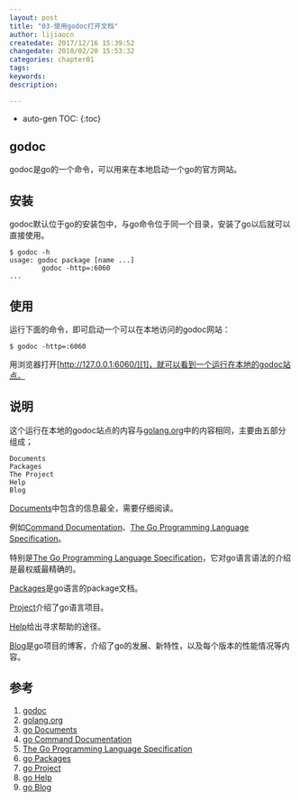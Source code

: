 ```yaml
---
layout: post
title: "03-使用godoc打开文档"
author: lijiaocn
createdate: 2017/12/16 15:39:52
changedate: 2018/02/20 15:53:32
categories: chapter01
tags:
keywords:
description: 

---
```


* auto-gen TOC:
{:toc}

## godoc

godoc是go的一个命令，可以用来在本地启动一个go的官方网站。

## 安装

godoc默认位于go的安装包中，与go命令位于同一个目录，安装了go以后就可以直接使用。

	$ godoc -h
	usage: godoc package [name ...]
	        godoc -http=:6060
	...

## 使用

运行下面的命令，即可启动一个可以在本地访问的godoc网站：

	$ godoc -http=:6060

用浏览器打开[http://127.0.0.1:6060/][1]，就可以看到一个运行在本地的godoc站点。

## 说明

这个运行在本地的godoc站点的内容与[golang.org][2]中的内容相同，主要由五部分组成；

	Documents
	Packages
	The Project
	Help
	Blog

[Documents][3]中包含的信息最全，需要仔细阅读。

例如[Command Documentation][4]、[The Go Programming Language Specification][5]。

特别是[The Go Programming Language Specification][5]，它对go语言语法的介绍是最权威最精确的。

[Packages][6]是go语言的package文档。

[Project][7]介绍了go语言项目。

[Help][8]给出寻求帮助的途径。

[Blog][9]是go项目的博客，介绍了go的发展、新特性，以及每个版本的性能情况等内容。

## 参考

1. [godoc][1]
2. [golang.org][2]
3. [go Documents][3]
4. [go Command Documentation][4]
5. [The Go Programming Language Specification][5]
6. [go Packages][6]
7. [go Project][7]
8. [go Help][8]
9. [go Blog][9]

[1]: https://golang.org/ "godoc" 
[2]: https://golang.org "golang.org" 
[3]: http://golang.org/doc/ "go Documents"
[4]: https://golang.org/doc/cmd "go Command Documentation"
[5]: https://golang.org/ref/spec "The Go Programming Language Specification"
[6]: https://golang.org/pkg/  "go Packages"
[7]: https://golang.org/project/ "go Project"
[8]: https://golang.org/help/ "go Help"
[9]: https://golang.org/blog/  "go Blog"
